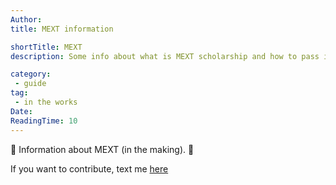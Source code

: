 ```yaml
---
Author:
title: MEXT information

shortTitle: MEXT
description: Some info about what is MEXT scholarship and how to pass it.

category: 
 - guide
tag:
 - in the works
Date: 
ReadingTime: 10
---
```

🚧 Information about MEXT (in the making). 🚧

If you want to contribute, text me [here](https://t.me/dekitaidan)

